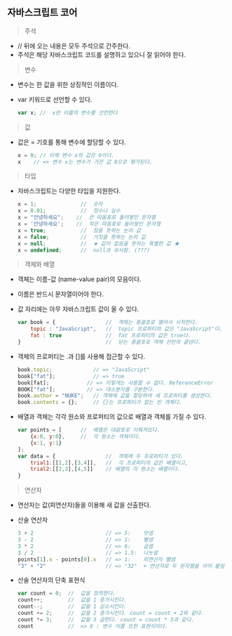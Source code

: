 ## 자바스크립트 코어

> 주석

- // 뒤에 오는 내용은 모두 주석으로 간주한다.
- 주석은 해당 자바스크립트 코드를 설명하고 있으니 잘 읽어야 한다.

> 변수

- 변수는 한 값을 위한 상징적인 이름이다.

- var 키워드로 선언할 수 있다.

  ```javascript
  var x; //  x란 이름의 변수를 선언한다
  ```

> 값

- 값은 = 기호를 통해 변수에 할당할 수 있다.

  ```javascript
  x = 0; // 이제 변수 x의 값은 0이다.
  x	   // => 변수 x는 변수가 가진 값 0으로 평가된다.
  ```

> 타입

- 자바스크립트는 다양한 타입을 지원한다.

  ```javascript
  x = 1;              //  숫자
  x = 0.01;           //  정수나 실수
  x = "안녕하세요";    //  큰 따옴표로 둘러쌓인 문자열 
  x = '안녕하세요';    //  작은 따옴표로 둘러쌓인 문자열
  x = true;           //  참을 뜻하는 논리 값
  x = false;          //  거짓을 뜻하는 논리 값
  x = null;           //  ★ 값이 없음을 뜻하는 특별한 값 ★
  x = undefined;      //  null과 유사함. (???)
  ```


> 객체와 배열

- 객체는 이름-값 (name-value pair)의 모음이다.

- 이름은 반드시 문자열이어야 한다.

- 값 자리에는 아무 자바스크립트 값이 올 수 있다.

  ```javascript
  var book = {                //  객체는 중괄호로 열어서 시작한다.
      topic : "JavaScript",   //  topic 프로퍼티의 값은 "JavaScript"다. 
      fat : true              //  fat 프로퍼티의 값은 true다.
  }                           //  닫는 중괄호로 객체 선언의 끝낸다.
  ```

- 객체의 프로퍼티는 .과 []를 사용해 접근할 수 있다.

  ```javascript
  book.topic;             // => "JavaScript"
  book["fat"];            // => true
  book[fat];            // => 이렇게는 사용할 수 없다. ReferenceError
  BOOK["fat"];          // => 대소분자를 구분한다.
  book.author = "NUKE";   // 객체에 값을 할당하여 새 프로퍼티를 생성한다.
  book.contents = {};     // {}는 프로퍼티가 없는 빈 객체다.
  ```

- 배열과 객체는 각각 원소와 프로퍼티의 값으로 배열과 객체를 가질 수 있다.

  ```javascript
  var points = [      //  배열은 대괄호로 이뤄져있다.
      {x:0, y:0},     //  각 원소는 객체이다.
      {x:1, y:1}  
  ];  
  var data = {                //  객체에 두 프로퍼티가 있다.
      trial1:[[1,2],[3,4]],   //  각 프로퍼티의 값은 배열이고,
      trial2:[[2,3],[4,5]]    // 배열의 각 원소는 배열이다.
  }
  ```

> 연산자

- 연산자는 값(피연산자)들을 이용해 새 값을 산출한다.

- 산술 연산자

  ```javascript
  3 + 2                       // => 5:    덧셈
  3 - 2                       // => 1:    뺄셈
  3 * 2                       // => 6:    곱셈
  3 / 2                       // => 1.5:  나눗셈
  points[1].x - points[0].x   // => 1:    피연산자 뺄셈
  "3" + "2"                   // => "32"  + 연산자로 두 문자열을 이어 붙임
  ```

- 산술 연산자의 단축 표현식

  ```javascript
  var count = 0;  //  값을 정의한다.
  count++;        //  값을 1 증가시킨다.
  count--;        //  값을 1 감소시킨다.
  count += 2;     //  값을 2 증가시킨다. count = count + 2와 같다.
  count *= 3;     //  값을 3 곱한다. count = count * 3과 같다.
  count           //  => 6 : 변수 이름 또한 표현식이다.
  ```